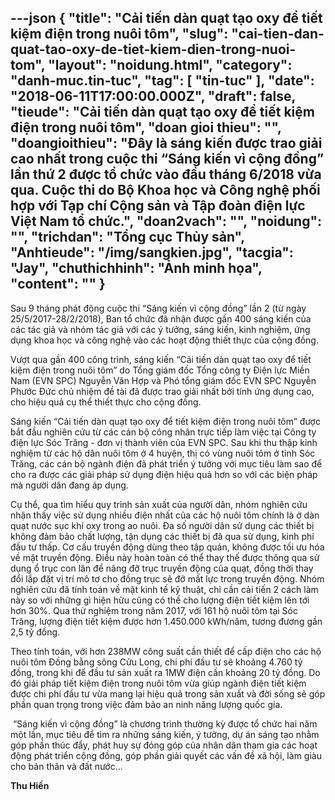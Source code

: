---json
{
    "title": "Cải tiến dàn quạt tạo oxy để tiết kiệm điện trong nuôi tôm",
    "slug": "cai-tien-dan-quat-tao-oxy-de-tiet-kiem-dien-trong-nuoi-tom",
    "layout": "noidung.html",
    "category": "danh-muc.tin-tuc",
    "tag": [
        "tin-tuc"
    ],
    "date": "2018-06-11T17:00:00.000Z",
    "draft": false,
    "tieude": "Cải tiến dàn quạt tạo oxy để tiết kiệm điện trong nuôi tôm",
    "doan gioi thieu": "",
    "doangioithieu": "Đây là sáng kiến được trao giải cao nhất trong cuộc thi “Sáng kiến vì cộng đồng” lần thứ 2 được tổ chức vào đầu tháng 6/2018  vừa qua. Cuộc thi do Bộ Khoa học và Công nghệ phối hợp với Tạp chí Cộng sản và Tập đoàn điện lực Việt Nam tổ chức.",
    "doan2vach": "",
    "noidung": "",
    "trichdan": "Tổng cục Thủy sản",
    "Anhtieude": "/img/sangkien.jpg",
    "tacgia": "Jay",
    "chuthichhinh": "Ảnh minh họa",
    "__content__": ""
}
---
<p><span style="font-size:14px">Sau 9 tháng phát đ&ocirc;̣ng cu&ocirc;̣c thi &ldquo;Sáng ki&ecirc;́n vì c&ocirc;̣ng đ&ocirc;̀ng&rdquo; l&acirc;̀n 2 (từ ngày 25/5/2017-28/2/2018), Ban t&ocirc;̉ chức đã nh&acirc;̣n được g&acirc;̀n 400 sáng ki&ecirc;́n của các tác giả và nhóm tác giả với các ý tưởng, sáng ki&ecirc;́n, kinh nghi&ecirc;̣m, ứng dụng khoa học và c&ocirc;ng ngh&ecirc;̣ vào các hoạt đ&ocirc;̣ng thi&ecirc;́t thực của c&ocirc;̣ng đ&ocirc;̀ng.</span></p>

<p><span style="font-size:14px">Vượt qua g&acirc;̀n 400 c&ocirc;ng trình, sáng kiến &ldquo;Cải tiến d&agrave;n quạt tạo oxy để tiết kiệm điện trong nu&ocirc;i t&ocirc;m&rdquo; do Tổng gi&aacute;m đốc T&ocirc;̉ng c&ocirc;ng ty Đi&ecirc;̣n lực Mi&ecirc;̀n Nam (EVN SPC) Nguyễn Văn Hợp v&agrave; Ph&oacute; tổng gi&aacute;m đốc EVN SPC Nguyễn Phước Đức chủ nhiệm đề t&agrave;i đã được trao giải nh&acirc;́t bởi tính ứng dụng cao, cho hi&ecirc;̣u quả cụ th&ecirc;̉ thi&ecirc;́t thực cho c&ocirc;̣ng đ&ocirc;̀ng.</span></p>

<p><span style="font-size:14px">S&aacute;ng kiến &ldquo;Cải tiến d&agrave;n quạt tạo oxy để tiết kiệm điện trong nu&ocirc;i t&ocirc;m&rdquo; được bắt đầu nghi&ecirc;n cứu từ c&aacute;c c&aacute;n bộ c&ocirc;ng nh&acirc;n trực tiếp l&agrave;m việc tại C&ocirc;ng ty điện lực S&oacute;c Trăng - đơn vị th&agrave;nh vi&ecirc;n của EVN SPC. Sau khi thu thập kinh nghiệm từ c&aacute;c hộ d&acirc;n nu&ocirc;i t&ocirc;m ở 4 huyện, thị c&oacute; v&ugrave;ng nu&ocirc;i t&ocirc;m ở tỉnh S&oacute;c Trăng, c&aacute;c c&aacute;n bộ ng&agrave;nh điện đ&atilde; ph&aacute;t triển &yacute; tưởng với mục ti&ecirc;u l&agrave;m sao để cho ra được c&aacute;c giải ph&aacute;p sử dụng điện hiệu quả hơn so với c&aacute;c biện ph&aacute;p m&agrave; người d&acirc;n đang &aacute;p dụng.&nbsp;</span></p>

<p><span style="font-size:14px">Cụ th&ecirc;̉, qua tìm hi&ecirc;̉u quy trình sản xu&acirc;́t của người d&acirc;n, nhóm nghi&ecirc;n cứu nh&acirc;̣n th&acirc;́y vi&ecirc;̣c sử dụng nhi&ecirc;̀u đi&ecirc;̣n nh&acirc;́t của các h&ocirc;̣ nu&ocirc;i t&ocirc;m chính là ở dàn quạt nước sục khí oxy trong ao nu&ocirc;i. Đa s&ocirc;́ người d&acirc;n sử dụng các thi&ecirc;́t bị kh&ocirc;ng đảm bảo ch&acirc;́t lượng, t&acirc;̣n dụng các thi&ecirc;́t bị đã qua sử dụng, kinh phí đ&acirc;̀u tư th&acirc;́p. Cơ cấu truyền động d&ugrave;ng theo tập qu&aacute;n, kh&ocirc;ng được tối ưu h&oacute;a về mặt truyền động. Điều n&agrave;y ho&agrave;n to&agrave;n c&oacute; thể thay thế được th&ocirc;ng qua sử dụng ổ trục con lăn để n&acirc;ng đỡ trục truyền động của quạt, đồng thời thay đổi lắp đặt vị tr&iacute; m&ocirc; tơ cho đồng trục sẽ đỡ mất lực trong truyền động. Nhóm nghi&ecirc;n cứu đã tính toán v&ecirc;̀ mặt kinh t&ecirc;́ kỹ thu&acirc;̣t, chỉ c&acirc;̀n cải ti&ecirc;́n 2 cách làm này so với những gì hi&ecirc;̣n hữu cũng có th&ecirc;̉ cho lượng đi&ecirc;̣n ti&ecirc;́t ki&ecirc;̣m l&ecirc;n tới hơn 30%. Qua thử nghi&ecirc;̣m trong năm 2017, với 161 h&ocirc;̣ nu&ocirc;i t&ocirc;m tại Sóc Trăng, lượng đi&ecirc;̣n ti&ecirc;́t ki&ecirc;̣m được hơn 1.450.000 kWh/năm, tương đương g&acirc;̀n 2,5 tỷ đ&ocirc;̀ng.</span></p>

<p><span style="font-size:14px">Theo tính toán, với hơn 238MW c&ocirc;ng su&acirc;́t c&acirc;̀n thi&ecirc;́t đ&ecirc;̉ c&acirc;́p đi&ecirc;̣n cho các h&ocirc;̣ nu&ocirc;i t&ocirc;m Đ&ocirc;̀ng bằng s&ocirc;ng Cửu Long, chi phí đ&acirc;̀u tư sẽ khoảng 4.760 tỷ đ&ocirc;̀ng, trong khi đ&ecirc;̉ đ&acirc;̀u tư sản xu&acirc;́t ra 1MW đi&ecirc;̣n c&acirc;̀n khoảng 20 tỷ đ&ocirc;̀ng. Do đó giải pháp ti&ecirc;́t ki&ecirc;̣m đi&ecirc;̣n trong nu&ocirc;i t&ocirc;m vừa giúp ngành đi&ecirc;̣n ti&ecirc;́t ki&ecirc;̣m được chi phí đ&acirc;̀u tư vừa mang lại hi&ecirc;̣u quả trong sản xu&acirc;́t v&agrave; đời sống sẽ g&oacute;p phần quan trọng trong việc đảm bảo an ninh năng lượng quốc gia.</span></p>

<p><span style="font-size:14px">&nbsp;&ldquo;S&aacute;ng kiến v&igrave; cộng đồng&rdquo; l&agrave; chương tr&igrave;nh thường kỳ được tổ chức hai năm một lần, mục ti&ecirc;u đ&ecirc;̉ t&igrave;m ra những s&aacute;ng kiến, &yacute; tưởng, dự &aacute;n s&aacute;ng tạo nhằm g&oacute;p phần th&uacute;c đẩy, ph&aacute;t huy sự đ&oacute;ng g&oacute;p của nh&acirc;n d&acirc;n tham gia c&aacute;c hoạt động ph&aacute;t triển cộng đồng, g&oacute;p phần giải quyết c&aacute;c vấn đề x&atilde; hội, làm giàu cho bản th&acirc;n và đ&acirc;́t nước...</span></p>

<p><span style="font-size:14px"><strong>Thu Hi&ecirc;̀n</strong></span></p>
